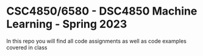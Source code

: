 # CSC4850/6580 - DSC4850 Machine Learning - Spring 2023

In this repo you will find all code assignments as well as code examples covered in class
